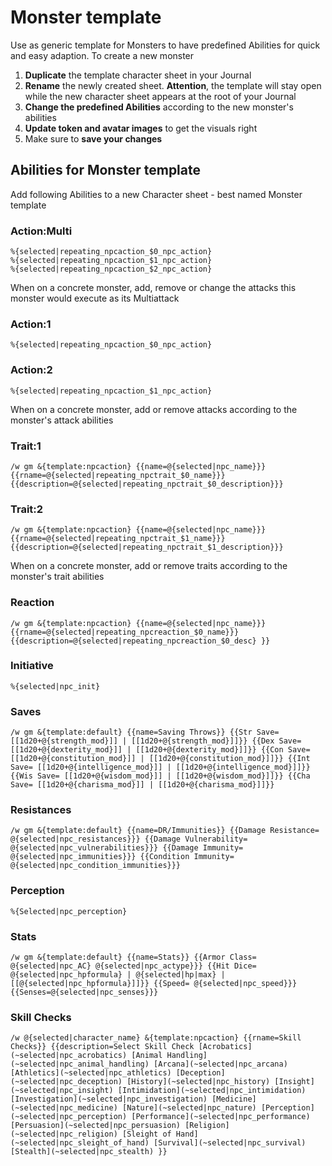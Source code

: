 # Monster template
Use as generic template for Monsters to have predefined Abilities for quick and easy adaption.
To create a new monster
1. __Duplicate__ the template character sheet in your Journal
1. __Rename__ the newly created sheet. __Attention__, the template will stay open while the new character sheet appears at the root of your Journal
1. __Change the predefined Abilities__ according to the new monster's abilities
1. __Update token and avatar images__ to get the visuals right
1. Make sure to __save your changes__

## Abilities for Monster template
Add following Abilities to a new Character sheet - best named Monster template

### Action:Multi
```
%{selected|repeating_npcaction_$0_npc_action}
%{selected|repeating_npcaction_$1_npc_action}
%{selected|repeating_npcaction_$2_npc_action}
```
When on a concrete monster, add, remove or change the attacks this monster would execute as its Multiattack

### Action:1
```
%{selected|repeating_npcaction_$0_npc_action}
```

### Action:2
```
%{selected|repeating_npcaction_$1_npc_action}
```
When on a concrete monster, add or remove attacks according to the monster's attack abilities

### Trait:1
```
/w gm &{template:npcaction} {{name=@{selected|npc_name}}} {{rname=@{selected|repeating_npctrait_$0_name}}} {{description=@{selected|repeating_npctrait_$0_description}}}
```

### Trait:2
```
/w gm &{template:npcaction} {{name=@{selected|npc_name}}} {{rname=@{selected|repeating_npctrait_$1_name}}} {{description=@{selected|repeating_npctrait_$1_description}}}
```
When on a concrete monster, add or remove traits according to the monster's trait abilities

### Reaction
```
/w gm &{template:npcaction} {{name=@{selected|npc_name}}} {{rname=@{selected|repeating_npcreaction_$0_name}}} {{description=@{selected|repeating_npcreaction_$0_desc} }}
```

### Initiative
```
%{selected|npc_init}
```

### Saves
```
/w gm &{template:default} {{name=Saving Throws}} {{Str Save= [[1d20+@{strength_mod}]] | [[1d20+@{strength_mod}]]}} {{Dex Save= [[1d20+@{dexterity_mod}]] | [[1d20+@{dexterity_mod}]]}} {{Con Save= [[1d20+@{constitution_mod}]] | [[1d20+@{constitution_mod}]]}} {{Int Save= [[1d20+@{intelligence_mod}]] | [[1d20+@{intelligence_mod}]]}} {{Wis Save= [[1d20+@{wisdom_mod}]] | [[1d20+@{wisdom_mod}]]}} {{Cha Save= [[1d20+@{charisma_mod}]] | [[1d20+@{charisma_mod}]]}}
```

### Resistances
```
/w gm &{template:default} {{name=DR/Immunities}} {{Damage Resistance= @{selected|npc_resistances}}} {{Damage Vulnerability= @{selected|npc_vulnerabilities}}} {{Damage Immunity= @{selected|npc_immunities}}} {{Condition Immunity= @{selected|npc_condition_immunities}}}
```

### Perception
```
%{Selected|npc_perception}
```

### Stats
```
/w gm &{template:default} {{name=Stats}} {{Armor Class= @{selected|npc_AC} @{selected|npc_actype}}} {{Hit Dice= @{selected|npc_hpformula} | @{selected|hp|max} | [[@{selected|npc_hpformula}]]}} {{Speed= @{selected|npc_speed}}} {{Senses=@{selected|npc_senses}}}
```

### Skill Checks
```
/w @{selected|character_name} &{template:npcaction} {{rname=Skill Checks}} {{description=Select Skill Check [Acrobatics](~selected|npc_acrobatics) [Animal Handling](~selected|npc_animal_handling) [Arcana](~selected|npc_arcana) [Athletics](~selected|npc_athletics) [Deception](~selected|npc_deception) [History](~selected|npc_history) [Insight](~selected|npc_insight) [Intimidation](~selected|npc_intimidation) [Investigation](~selected|npc_investigation) [Medicine](~selected|npc_medicine) [Nature](~selected|npc_nature) [Perception](~selected|npc_perception) [Performance](~selected|npc_performance) [Persuasion](~selected|npc_persuasion) [Religion](~selected|npc_religion) [Sleight of Hand](~selected|npc_sleight_of_hand) [Survival](~selected|npc_survival) [Stealth](~selected|npc_stealth) }}
```
